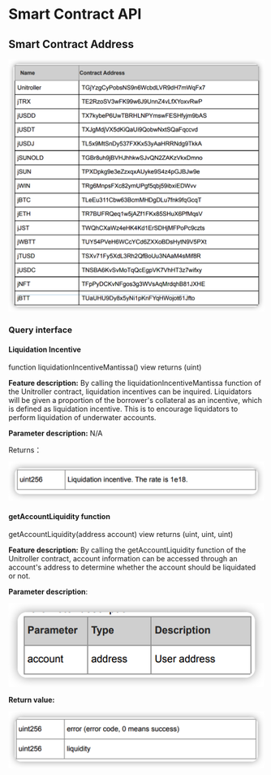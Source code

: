 # Smart Contract API

## Smart Contract Address

![](<../../.gitbook/assets/image (3).png>)

### Query interface

#### Liquidation Incentive&#x20;

function liquidationIncentiveMantissa() view returns (uint)&#x20;

**Feature description:** By calling the liquidationIncentiveMantissa function of the Unitroller contract, liquidation incentives can be inquired. Liquidators will be given a proportion of the borrower's collateral as an incentive, which is defined as liquidation incentive. This is to encourage liquidators to perform liquidation of underwater accounts.&#x20;

**Parameter description:** N/A&#x20;

Returns：&#x20;

![](<../../.gitbook/assets/image (1).png>)

#### getAccountLiquidity function&#x20;

getAccountLiquidity(address account) view returns (uint, uint, uint)&#x20;

**Feature description:** By calling the getAccountLiquidity function of the Unitroller contract, account information can be accessed through an account's address to determine whether the account should be liquidated or not.&#x20;

**Parameter description**:&#x20;

![](<../../.gitbook/assets/image (2).png>)

**Return value:**

![](../../.gitbook/assets/image.png)
